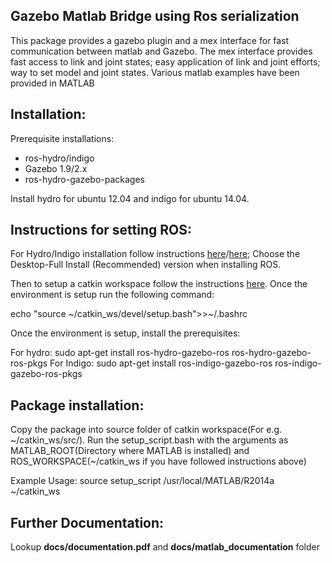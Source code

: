 Gazebo Matlab Bridge using Ros serialization
---------------------------------------------------------------------
This package provides a gazebo plugin and a mex interface for fast communication between matlab and Gazebo. The mex interface provides fast access to link and joint states; easy application of link and joint efforts; way to set model and joint states. Various matlab examples have been provided in MATLAB

Installation:
--------------
Prerequisite installations:
*	ros-hydro/indigo
* Gazebo 1.9/2.x
* ros-hydro-gazebo-packages 

Install hydro for ubuntu 12.04 and indigo for ubuntu 14.04.

Instructions for setting ROS:
----------------------------
For Hydro/Indigo installation follow instructions [here](http://wiki.ros.org/hydro/Installation/Ubuntu)/[here](http://wiki.ros.org/indigo/Installation/Ubuntu); Choose the Desktop-Full Install (Recommended) version when installing ROS.

Then to setup a catkin workspace follow the instructions [here](http://wiki.ros.org/ROS/Tutorials/InstallingandConfiguringROSEnvironment). Once the environment is setup run the following command:

echo "source ~/catkin_ws/devel/setup.bash">>~/.bashrc

Once the environment is setup, install the prerequisites:

For hydro:
sudo apt-get install ros-hydro-gazebo-ros ros-hydro-gazebo-ros-pkgs
For Indigo:
sudo apt-get install ros-indigo-gazebo-ros ros-indigo-gazebo-ros-pkgs

Package installation:
--------------------------
 Copy the package into source folder of catkin workspace(For e.g. ~/catkin_ws/src/). 
 Run the setup_script.bash with the arguments as MATLAB_ROOT(Directory where MATLAB is installed) and ROS_WORKSPACE(~/catkin_ws if you have followed instructions above)

Example Usage: source setup_script /usr/local/MATLAB/R2014a ~/catkin_ws

Further Documentation:
-------------------
Lookup __docs/documentation.pdf__ and __docs/matlab_documentation__ folder
